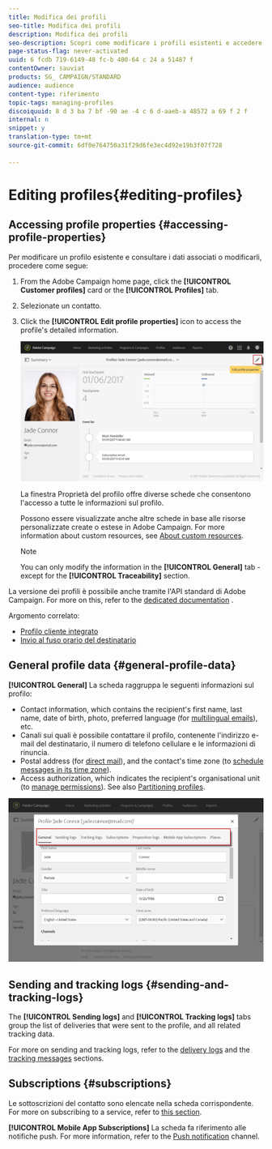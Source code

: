 ```yaml
---
title: Modifica dei profili
seo-title: Modifica dei profili
description: Modifica dei profili
seo-description: Scopri come modificare i profili esistenti e accedere alle informazioni di contatto, ai canali preferiti, ai registri di tracciamento, alle iscrizioni ecc.
page-status-flag: never-activated
uuid: 6 fcdb 719-6149-48 fc-b 400-64 c 24 a 51487 f
contentOwner: sauviat
products: SG_ CAMPAIGN/STANDARD
audience: audience
content-type: riferimento
topic-tags: managing-profiles
discoiquuid: 8 d 3 ba 7 bf -90 ae -4 c 6 d-aaeb-a 48572 a 69 f 2 f
internal: n
snippet: y
translation-type: tm+mt
source-git-commit: 6df0e764750a31f29d6fe3ec4d92e19b3f07f728

---
```



# Editing profiles{#editing-profiles}

## Accessing profile properties {#accessing-profile-properties}

Per modificare un profilo esistente e consultare i dati associati o modificarli, procedere come segue:

1. From the Adobe Campaign home page, click the **[!UICONTROL Customer profiles]** card or the **[!UICONTROL Profiles]** tab.
1. Selezionate un contatto.
1. Click the **[!UICONTROL Edit profile properties]** icon to access the profile's detailed information.

   ![](assets/profile_creation2.png)

   La finestra Proprietà del profilo offre diverse schede che consentono l'accesso a tutte le informazioni sul profilo.

   Possono essere visualizzate anche altre schede in base alle risorse personalizzate create o estese in Adobe Campaign. For more information about custom resources, see [About custom resources](../../developing/using/data-model-concepts.md).

   >[!NOTE]
   >
   >You can only modify the information in the **[!UICONTROL General]** tab - except for the **[!UICONTROL Traceability]** section.

La versione dei profili è possibile anche tramite l'API standard di Adobe Campaign. For more on this, refer to the [dedicated documentation](https://docs.campaign.adobe.com/doc/standard/en/api/ACS_API.html#updating-profiles) .

Argomento correlato:

* [Profilo cliente integrato](../../audiences/using/integrated-customer-profile.md)
* [Invio al fuso orario del destinatario](../../sending/using/sending-messages-at-the-recipient-s-time-zone.md)

## General profile data {#general-profile-data}

**[!UICONTROL General]** La scheda raggruppa le seguenti informazioni sul profilo:

* Contact information, which contains the recipient's first name, last name, date of birth, photo, preferred language (for [multilingual emails](../../channels/using/creating-a-multilingual-email.md)), etc.
* Canali sui quali è possibile contattare il profilo, contenente l'indirizzo e-mail del destinatario, il numero di telefono cellulare e le informazioni di rinuncia.
* Postal address (for [direct mail](../../channels/using/about-direct-mail.md)), and the contact's time zone (to [schedule messages in its time zone](../../sending/using/sending-messages-at-the-recipient-s-time-zone.md)).
* Access authorization, which indicates the recipient's organisational unit (to [manage permissions](../../administration/using/about-access-management.md)). See also [Partitioning profiles](../../administration/using/organizational-units.md#partitioning-profiles).

![](assets/profile_creation4.png)

## Sending and tracking logs {#sending-and-tracking-logs}

The **[!UICONTROL Sending logs]** and **[!UICONTROL Tracking logs]** tabs group the list of deliveries that were sent to the profile, and all related tracking data.

For more on sending and tracking logs, refer to the [delivery logs](../../sending/using/monitoring-a-delivery.md#delivery-logs) and the [tracking messages](../../sending/using/tracking-messages.md) sections.

## Subscriptions {#subscriptions}

Le sottoscrizioni del contatto sono elencate nella scheda corrispondente. For more on subscribing to a service, refer to [this section](../../audiences/using/about-subscriptions.md).

**[!UICONTROL Mobile App Subscriptions]** La scheda fa riferimento alle notifiche push. For more information, refer to the [Push notification](../../channels/using/about-push-notifications.md) channel.
